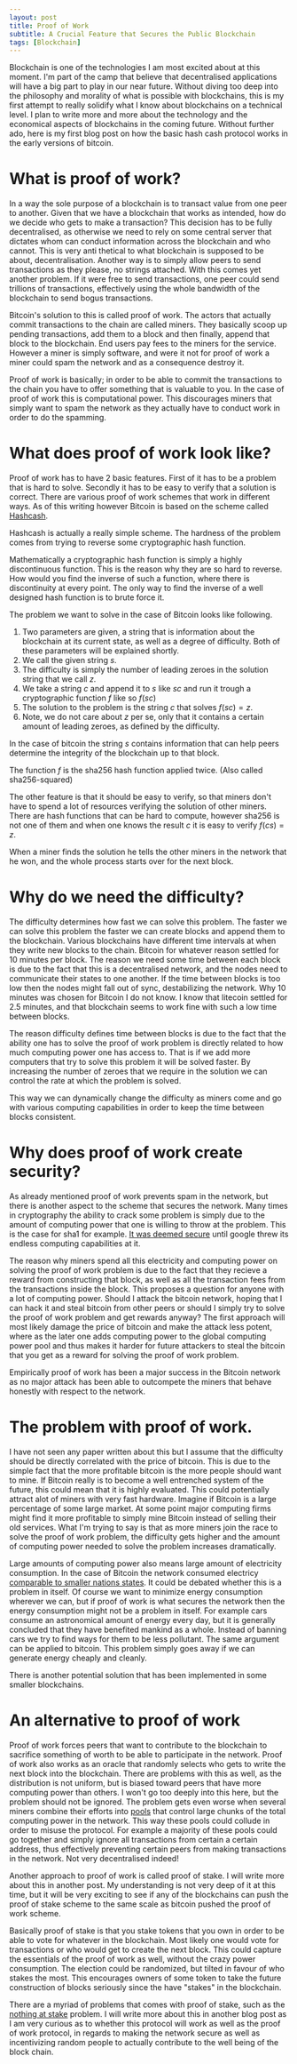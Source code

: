 ```yaml
---
layout: post
title: Proof of Work
subtitle: A Crucial Feature that Secures the Public Blockchain
tags: [Blockchain]
---
```

Blockchain is one of the technologies I am most excited about at this moment. I'm part of the camp that believe that decentralised applications will have a big part to play in our near future. Without diving too deep into the philosophy and morality of what is possible with blockchains, this is my first attempt to really solidify what I know about blockchains on a technical level. I plan to write more and more about the technology and the economical aspects of blockchains in the coming future. Without further ado, here is my first blog post on how the basic hash cash protocol works in the early versions of bitcoin.
# What is proof of work? 
In a way the sole purpose of a blockchain is to transact value from one peer to another. Given that we have a blockchain that works as intended, how do we decide who gets to make a transaction? This decision has to be fully decentralised, as otherwise we need to rely on some central server that dictates whom can conduct information across the blockchain and who cannot. This is very anti thetical to what blockchain is supposed to be about, decentralisation. Another way is to simply allow peers to send transactions as they please, no strings attached. With this comes yet another problem. If it were free to send transactions, one peer could send trillions of transactions, effectively using the whole bandwidth of the blockchain to send bogus transactions.

Bitcoin's solution to this is called proof of work. The actors that actually commit transactions to the chain are called miners. They basically scoop up pending transactions, add them to a block and then finally, append that block to the blockchain. End users pay fees to the miners for the service. However a miner is simply software, and were it not for proof of work a miner could spam the network and as a consequence destroy it.

Proof of work is basically; in order to be able to commit the transactions to the chain you have to offer something that is valuable to you. In the case of proof of work this is computational power. This discourages miners that simply want to spam the network as they actually have to conduct work in order to do the spamming. 

# What does proof of work look like? 
Proof of work has to have 2 basic features. First of it has to be a problem that is hard to solve. Secondly it has to be easy to verify that a solution is correct. There are various proof of work schemes that work in different ways. As of this writing however Bitcoin is based on the scheme called [Hashcash](https://en.bitcoin.it/wiki/Hashcash). 

Hashcash is actually a really simple scheme. The hardness of the problem comes from trying to reverse some cryptographic hash function.

Mathematically a cryptographic hash function is simply a highly discontinuous function. This is the reason why they are so hard to reverse. How would you find the inverse of such a function, where there is discontinuity at every point. The only way to find the inverse of a well designed hash function is to brute force it. 

The problem we want to solve in the case of Bitcoin looks like following.

1. Two parameters are given, a string that is information about the blockchain at its current state, as well as a degree of difficulty. Both of these parameters will be explained shortly.
2. We call the given string $s$.
3. The difficulty is simply the number of leading zeroes in the solution string that we call $z$.
4. We take a string $c$ and append it to $s$ like $sc$ and run it trough a cryptographic function $f$ like so $f(sc)$
5. The solution to the problem is the string $c$ that solves $f(sc) = z$. 
6. Note, we do not care about $z$ per se, only that it contains a certain amount of leading zeroes, as defined by the difficulty.

In the case of bitcoin the string $s$ contains information that can help peers determine the integrity of the blockchain up to that block.

The function $f$ is the sha256 hash function applied twice. (Also called sha256-squared)

The other feature is that it should be easy to verify, so that miners don't have to spend a lot of resources verifying the solution of other miners. There are hash functions that can be hard to compute, however sha256 is not one of them and when one knows the result $c$ it is easy to verify $f(cs) = z$. 

When a miner finds the solution he tells the other miners in the network that he won, and the whole process starts over for the next block.

# Why do we need the difficulty?
The difficulty determines how fast we can solve this problem. The faster we can solve this problem the faster we can create blocks and append them to the blockchain. Various blockchains have different time intervals at when they write new blocks to the chain. Bitcoin for whatever reason settled for $10$ minutes per block. The reason we need some time between each block is due to the fact that this is a decentralised network, and the nodes need to communicate their states to one another. If the time between blocks is too low then the nodes might fall out of sync, destabilizing the network. Why $10$ minutes was chosen for Bitcoin I do not know. I know that litecoin settled for 2.5 minutes, and that blockchain seems to work fine with such a low time between blocks.

The reason difficulty defines time between blocks is due to the fact that the ability one has to solve the proof of work problem is directly related to how much computing power one has access to. That is if we add more computers that try to solve this problem it will be solved faster. By increasing the number of zeroes that we require in the solution we can control the rate at which the problem is solved.

This way we can dynamically change the difficulty as miners come and go with various computing capabilities in order to keep the time between blocks consistent.

# Why does proof of work create security?
As already mentioned proof of work prevents spam in the network, but there is another aspect to the scheme that secures the network. Many times in cryptography the ability to crack some problem is simply due to the amount of computing power that one is willing to throw at the problem. This is the case for sha1 for example. [It was deemed secure](https://security.googleblog.com/2017/02/announcing-first-sha1-collision.html) until google threw its endless computing capabilities at it. 

The reason why miners spend all this electricity and computing power on solving the proof of work problem is due to the fact that they recieve a reward from constructing that block, as well as all the transaction fees from the transactions inside the block. This proposes a question for anyone with a lot of computing power. Should I attack the bitcoin network, hoping that I can hack it and steal bitcoin from other peers or should I simply try to solve the proof of work problem and get rewards anyway? The first approach will most likely damage the price of bitcoin and make the attack less potent, where as the later one adds computing power to the global computing power pool and thus makes it harder for future attackers to steal the bitcoin that you get as a reward for solving the proof of work problem.

Empirically proof of work has been a major success in the Bitcoin network as no major attack has been able to outcompete the miners that behave honestly with respect to the network.

# The problem with proof of work.
I have not seen any paper written about this but I assume that the difficulty should be directly correlated with the price of bitcoin. This is due to the simple fact that the more profitable bitcoin is the more people should want to mine. If Bitcoin really is to become a well entrenched system of the future, this could mean that it is highly evaluated. This could potentially attract alot of miners with very fast hardware. Imagine if Bitcoin is a large percentage of some large market. At some point major computing firms might find it more profitable to simply mine Bitcoin instead of selling their old services. What I'm trying to say is that as more miners join the race to solve the proof of work problem, the difficulty gets higher and the amount of computing power needed to solve the problem increases dramatically. 

Large amounts of computing power also means large amount of electricity consumption. In the case of Bitcoin the network consumed electricy [comparable to smaller nations states](https://digiconomist.net/bitcoin-energy-consumption). It could be debated whether this is a problem in itself. Of course we want to minimize energy consumption wherever we can, but if proof of work is what secures the network then the energy consumption might not be a problem in itself. For example cars consume an astronomical amount of energy every day, but it is generally concluded that they have benefited mankind as a whole. Instead of banning cars we try to find ways for them to be less pollutant. The same argument can be applied to bitcoin. This problem simply goes away if we can generate energy cheaply and cleanly.

There is another potential solution that has been implemented in some smaller blockchains.

# An alternative to proof of work
Proof of work forces peers that want to contribute to the blockchain to sacrifice something of worth to be able to participate in the network. Proof of work also works as an oracle that randomly selects who gets to write the next block into the blockchain. There are problems with this as well, as the distribution is not uniform, but is biased toward peers that have more computing power than others. I won't go too deeply into this here, but the problem should not be ignored. The problem gets even worse when several miners combine their efforts into [pools](https://www.buybitcoinworldwide.com/mining/pools/) that control large chunks of the total computing power in the network. This way these pools could collude in order to misuse the protocol. For example a majority of these pools could go together and simply ignore all transactions from certain a certain address, thus effectively preventing certain peers from making transactions in the network. Not very decentralised indeed!

Another approach to proof of work is called proof of stake. I will write more about this in another post. My understanding is not very deep of it at this time, but it will be very exciting to see if any of the blockchains can push the proof of stake scheme to the same scale as bitcoin pushed the proof of work scheme. 

Basically proof of stake is that you stake tokens that you own in order to be able to vote for whatever in the blockchain. Most likely one would vote for transactions or who would get to create the next block. This could capture the essentials of the proof of work as well, without the crazy power consumption. The election could be randomized, but tilted in favour of who stakes the most. This encourages owners of some token to take the future construction of blocks seriously since the have "stakes" in the blockchain. 

There are a myriad of problems that comes with proof of stake, such as the [nothing at stake](https://hackernoon.com/thoughts-about-nothing-at-stake-b93b13bb5d6e) problem. I will write more about this in another blog post as I am very curious as to whether this protocol will work as well as the proof of work protocol, in regards to making the network secure as well as incentivizing random people to actually contribute to the well being of the block chain.
